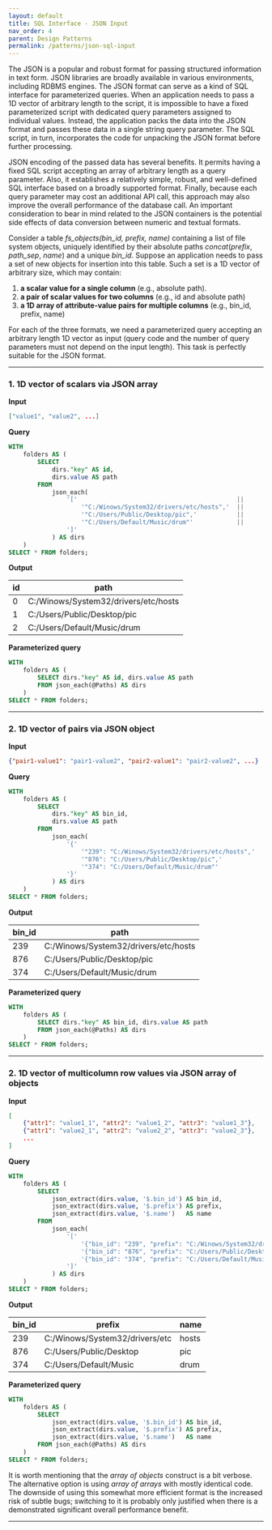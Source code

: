 ```yaml
---
layout: default
title: SQL Interface - JSON Input
nav_order: 4
parent: Design Patterns
permalink: /patterns/json-sql-input
---
```


The JSON is a popular and robust format for passing structured information in text form. JSON libraries are broadly available in various environments, including RDBMS engines. The JSON format can serve as a kind of SQL interface for parameterized queries. When an application needs to pass a 1D vector of arbitrary length to the script, it is impossible to have a fixed parameterized script with dedicated query parameters assigned to individual values. Instead, the application packs the data into the JSON format and passes these data in a single string query parameter. The SQL script, in turn, incorporates the code for unpacking the JSON format before further processing.

JSON encoding of the passed data has several benefits. It permits having a fixed SQL script accepting an array of arbitrary length as a query parameter. Also, it establishes a relatively simple, robust, and well-defined SQL interface based on a broadly supported format. Finally, because each query parameter may cost an additional API call, this approach may also improve the overall performance of the database call. An important consideration to bear in mind related to the JSON containers is the potential side effects of data conversion between numeric and textual formats.

Consider a table *fs_objects(bin_id, prefix, name)* containing a list of file system objects, uniquely identified by their absolute paths *concat*(*prefix*, *path_sep*, *name*) and a unique *bin_id*. Suppose an application needs to pass a set of new objects for insertion into this table. Such a set is a 1D vector of arbitrary size, which may contain:

 1. **a scalar value for a single column** (e.g., absolute path).
 2. **a pair of scalar values for two columns** (e.g., id and absolute path)
 3. **a 1D array of attribute-value pairs for multiple columns** (e.g., bin_id, prefix, name)
 
For each of the three formats, we need a parameterized query accepting an arbitrary length 1D vector as input (query code and the number of query parameters must not depend on the input length). This task is perfectly suitable for the JSON format.

---

### 1. 1D vector of scalars via JSON array

**Input**

~~~json
["value1", "value2", ...]
~~~

**Query**

~~~sql
WITH
    folders AS (
        SELECT
            dirs."key" AS id,
            dirs.value AS path
        FROM
            json_each(
                '['                                            ||
                    '"C:/Winows/System32/drivers/etc/hosts",'  ||
                    '"C:/Users/Public/Desktop/pic",'           ||
                    '"C:/Users/Default/Music/drum"'            ||
                ']'
            ) AS dirs
    )
SELECT * FROM folders;
~~~

**Output**

| id | path                                 |
|----|--------------------------------------|
| 0  | C:/Winows/System32/drivers/etc/hosts |
| 1  | C:/Users/Public/Desktop/pic          |
| 2  | C:/Users/Default/Music/drum          |

**Parameterized query**

~~~sql
WITH
    folders AS (
        SELECT dirs."key" AS id, dirs.value AS path
        FROM json_each(@Paths) AS dirs
    )
SELECT * FROM folders;
~~~

---

### 2. 1D vector of pairs via JSON object

**Input**

~~~json
{"pair1-value1": "pair1-value2", "pair2-value1": "pair2-value2", ...}
~~~

**Query**

~~~sql
WITH
    folders AS (
        SELECT
            dirs."key" AS bin_id,
            dirs.value AS path
        FROM
            json_each(
                '{'                                                   ||
                    '"239": "C:/Winows/System32/drivers/etc/hosts",'  ||
                    '"876": "C:/Users/Public/Desktop/pic",'           ||
                    '"374": "C:/Users/Default/Music/drum"'            ||
                '}'
            ) AS dirs
    )
SELECT * FROM folders;
~~~

**Output**

| bin_id | path                                 |
|--------|--------------------------------------|
| 239    | C:/Winows/System32/drivers/etc/hosts |
| 876    | C:/Users/Public/Desktop/pic          |
| 374    | C:/Users/Default/Music/drum          |

**Parameterized query**

~~~sql
WITH
    folders AS (
        SELECT dirs."key" AS bin_id, dirs.value AS path
        FROM json_each(@Paths) AS dirs
    )
SELECT * FROM folders;
~~~

---

### 2. 1D vector of multicolumn row values via JSON array of objects


**Input**

~~~json
[
    {"attr1": "value1_1", "attr2": "value1_2", "attr3": "value1_3"},
    {"attr1": "value2_1", "attr2": "value2_2", "attr3": "value2_3"},
    ...
]
~~~

**Query**

~~~sql
WITH
    folders AS (
        SELECT
            json_extract(dirs.value, '$.bin_id') AS bin_id,
            json_extract(dirs.value, '$.prefix') AS prefix,
            json_extract(dirs.value, '$.name')   AS name
        FROM
            json_each(
                '['                                                                                    ||
                    '{"bin_id": "239", "prefix": "C:/Winows/System32/drivers/etc", "name": "hosts"},'  ||
                    '{"bin_id": "876", "prefix": "C:/Users/Public/Desktop",        "name": "pic"  },'  ||
                    '{"bin_id": "374", "prefix": "C:/Users/Default/Music",         "name": "drum" }'   ||
                ']'
            ) AS dirs
	)
SELECT * FROM folders;
~~~

**Output**

| bin_id | prefix                         | name  |
|--------|--------------------------------|-------|
| 239    | C:/Winows/System32/drivers/etc | hosts |
| 876    | C:/Users/Public/Desktop        | pic   |
| 374    | C:/Users/Default/Music         | drum  |

**Parameterized query**

~~~sql
WITH
    folders AS (
        SELECT
            json_extract(dirs.value, '$.bin_id') AS bin_id,
            json_extract(dirs.value, '$.prefix') AS prefix,
            json_extract(dirs.value, '$.name')   AS name
        FROM json_each(@Paths) AS dirs
    )
SELECT * FROM folders;
~~~

It is worth mentioning that the *array of objects* construct is a bit verbose. The alternative option is using *array of arrays* with mostly identical code. The downside of using this somewhat more efficient format is the increased risk of subtle bugs; switching to it is probably only justified when there is a demonstrated significant overall performance benefit.

---
